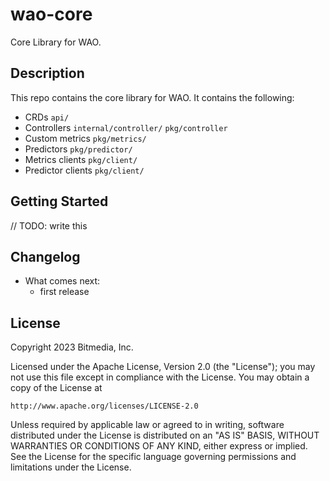 # wao-core

Core Library for WAO.

## Description

This repo contains the core library for WAO. It contains the following:

- CRDs `api/`
- Controllers `internal/controller/` `pkg/controller`
- Custom metrics `pkg/metrics/`
- Predictors `pkg/predictor/`
- Metrics clients `pkg/client/`
- Predictor clients `pkg/client/`

## Getting Started

// TODO: write this

## Changelog

- What comes next:
  - first release

## License

Copyright 2023 Bitmedia, Inc.

Licensed under the Apache License, Version 2.0 (the "License");
you may not use this file except in compliance with the License.
You may obtain a copy of the License at

    http://www.apache.org/licenses/LICENSE-2.0

Unless required by applicable law or agreed to in writing, software
distributed under the License is distributed on an "AS IS" BASIS,
WITHOUT WARRANTIES OR CONDITIONS OF ANY KIND, either express or implied.
See the License for the specific language governing permissions and
limitations under the License.
